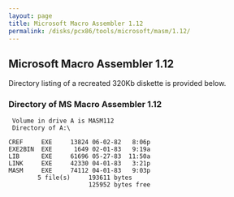 ```yaml
---
layout: page
title: Microsoft Macro Assembler 1.12
permalink: /disks/pcx86/tools/microsoft/masm/1.12/
---
```


Microsoft Macro Assembler 1.12
------------------------------

Directory listing of a recreated 320Kb diskette is provided below.

### Directory of MS Macro Assembler 1.12

	 Volume in drive A is MASM112    
	 Directory of A:\

	CREF     EXE     13824 06-02-82   8:06p
	EXE2BIN  EXE      1649 02-01-83   9:19a
	LIB      EXE     61696 05-27-83  11:50a
	LINK     EXE     42330 04-01-83   3:21p
	MASM     EXE     74112 04-01-83   9:03p
	        5 file(s)     193611 bytes
	                      125952 bytes free
